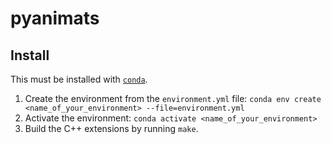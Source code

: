 # pyanimats

## Install

This must be installed with [`conda`](https://docs.conda.io/en/latest/miniconda.html).

1. Create the environment from the `environment.yml` file: `conda env create <name_of_your_environment> --file=environment.yml`
2. Activate the environment: `conda activate <name_of_your_environment>`
3. Build the C++ extensions by running `make`.